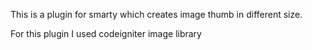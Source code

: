 This is a plugin for smarty which creates image thumb in different size.

For this plugin I used codeigniter image library 
